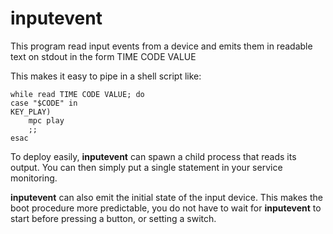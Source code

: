 # inputevent

This program read input events from a device and
emits them in readable text on stdout in the form TIME CODE VALUE

This makes it easy to pipe in a shell script like:

	while read TIME CODE VALUE; do
	case "$CODE" in
	KEY_PLAY)
		mpc play
		;;
	esac

To deploy easily, **inputevent** can spawn a child process that reads its output.
You can then simply put a single statement in your service monitoring.

**inputevent** can also emit the initial state of the input device.
This makes the boot procedure more predictable, you do not have to wait
for **inputevent** to start before pressing a button, or setting a switch.
